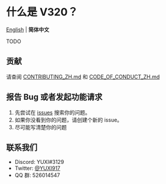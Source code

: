 # 什么是 V320？

[English](README.md) | **简体中文**

TODO

## 贡献
请查阅 [CONTRIBUTING_ZH.md](CONTRIBUTING_ZH.md) 和 [CODE_OF_CONDUCT_ZH.md](CODE_OF_CONDUCT_ZH.md)

## 报告 Bug 或者发起功能请求

1. 先尝试在 [issues](https://github.com/Heriyadi235/VAU320/issues) 搜索你的问题。
2. 如果你没看到你的问题，请创建个新的 issue。
3. 尽可能写清楚你的问题

## 联系我们

- Discord: YUXI#3129
- Twitter: [@YUXI917](https://twitter.com/YUXI917)
- QQ 群: 526014547
